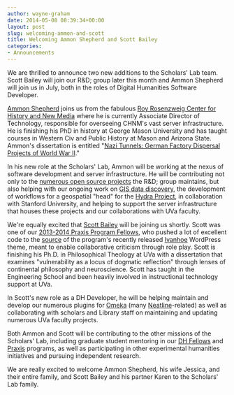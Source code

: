 ```yaml
---
author: wayne-graham
date: 2014-05-08 08:39:34+00:00
layout: post
slug: welcoming-ammon-and-scott
title: Welcoming Ammon Shepherd and Scott Bailey
categories:
- Announcements
---
```


We are thrilled to announce two new additions to the Scholars' Lab team. Scott Bailey will join our R&D; group later this month and Ammon Shepherd will join us in July, both in the roles of Digital Humanities Software Developer.

[Ammon Shepherd](http://mossiso.com/) joins us from the fabulous [Roy Rosenzweig Center for History and New Media](http://chnm.gmu.edu/) where he is currently  Associate Director of Technology, responsible for overseeing CHNM's vast server infrastructure. He is  finishing his PhD in history at George Mason University and has taught courses in Western Civ and Public History at Mason and Arizona State. Ammon's dissertation is entitled "[Nazi Tunnels: German Factory Dispersal Projects of World War II](http://nazitunnels.org/)."

In his new role at the Scholars' Lab, Ammon will be working at the nexus of software development and server infrastructure. He will be contributing not only to the [numerous open source projects](https://github.com/scholarslab/) the R&D; group maintains, but also helping with our ongoing work on [GIS data discovery](http://gis.lib.virginia.edu), the development of workflows for a geospatial "head" for the [Hydra Project](http://projecthydra.org/), in collaboration with Stanford University, and helping to support the server infrastructure that houses these projects and our collaborations with UVa faculty.

We're equally excited that [Scott Bailey](http://csbailey.org/) will be joining us shortly. Scott was one of our [2013-2014 Praxis Program Fellows](http://praxis.scholarslab.org/people.html), who pushed a lot of excellent code to the [source](https://github.com/scholarslab/ivanhoe) of the program's recently released [Ivanhoe](http://ivanhoe.scholarslab.org/) WordPress theme, meant to enable collaborative criticism through role play. Scott is finishing his Ph.D. in Philosophical Theology at UVa with a dissertation that examines "vulnerability as a locus of dogmatic reflection" through lenses of continental philosophy and neuroscience. Scott has taught in the Engineering School and been heavily involved in instructional technology support at UVa.

In Scott's new role as a DH Developer, he will be helping maintain and develop our numerous plugins for [Omeka](http://omeka.org) (many [Neatline](http://neatline.org)-related) as well as collaborating with scholars and Library staff on maintaining and updating numerous UVa faculty projects.

Both Ammon and Scott will be contributing to the other missions of the Scholars' Lab, including graduate student mentoring in our [DH Fellows](http://www.scholarslab.org/graduate-fellowship-in-digital-humanities/) and [Praxis](http://praxis.scholarslab.org) programs, as well as participating in other experimental humanities initiatives and pursuing independent research.

We are really excited to welcome Ammon Shepherd, his wife Jessica, and their entire family, and Scott Bailey and his partner Karen to the Scholars' Lab family.   
